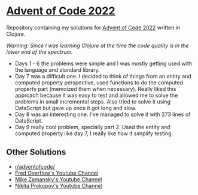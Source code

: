 # [Advent of Code 2022](https://adventofcode.com/2022)

Repository containing my solutions for [Advent of Code 2022](https://adventofcode.com/2022) written in Clojure.

*Warning: Since I was learning Clojure at the time the code quality is in the lower end of the spectrum.*

- Days 1 - 6 the problems were simple and I was mostly getting used with the language and standard library.
- Day 7 was a difficult one. I decided to think of things from an entity and computed property perspective, used functions to do the computed property part (memoized them when necessary). Really liked this approach because it was easy to test and allowed me to solve the problems in small incremental steps. Also tried to solve it using DataScript but gave up once it got long and slow.
- Day 8 was an interesting one. I've managed to solve it with 273 lines of DataScript.
- Day 9 really cool problem, specially part 2. Used the entity and computed property like day 7, I really like how it simplify testing.

## Other Solutions

- [r/adventofcode/](https://www.reddit.com/r/adventofcode/)
- [Fred Overflow's Youtube Channel](https://www.youtube.com/watch?v=aNhZI146NOo&list=PLbPrugU2oQ8W5qGiiiFJRlQ8vZ8AZXlG8)
- [Mike Zamansky's Youtube Channel](https://www.youtube.com/watch?v=80so4H3mSCM)
- [Nikita Prokopov's Youtube Channel](https://www.youtube.com/watch?v=aNv_eDsPJe4)
